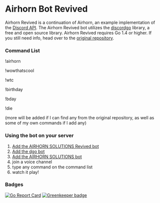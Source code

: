# Airhorn Bot Revived
Airhorn Revived is a continuation of Airhorn, an example implementation of the [Discord API](https://discordapp.com/developers/docs/intro). The Airhorn Revived bot utilizes the [discordgo](https://github.com/bwmarrin/discordgo) library, a free and open source library. Airhorn Revived requires Go 1.4 or higher. If you still need info, head over to the [original repository](https://github.com/discordapp/airhornbot).


### Command List
!airhorn

!wowthatscool

!wtc

!birthday

!bday

!die

(more will be added if I can find any from the original repository, as well as some of my own commands if I add any)

### Using the bot on your server

1) [Add the AIRHORN SOLUTIONS Revived bot](https://discordapp.com/oauth2/authorize?client_id=407235859520290816&scope=bot&permissions=37035016)
2) [Add the dgo bot](https://discordapp.com/oauth2/authorize?client_id=173113690092994561&scope=bot)
3) [Add the AIRHORN SOLUTIONS bot](https://discordapp.com/oauth2/authorize?access_type=online&client_id=159799960412356608&redirect_uri=https%3A%2F%2Fairhornbot.com%2Fcallback&response_type=code&scope=bot+identify&state=ARGrgbZXBbvLrEDTNJErSoFgWWAHsofR&permissions=3148800)
4) join a voice channel
5) type any command on the command list
6) watch it play!

### Badges

[![Go Report Card](https://goreportcard.com/badge/github.com/jbmagination/airhornrevived)](https://goreportcard.com/report/github.com/jbmagination/airhornrevived) [![Greenkeeper badge](https://badges.greenkeeper.io/jbmagination/airhornrevived.svg)](https://greenkeeper.io/)

